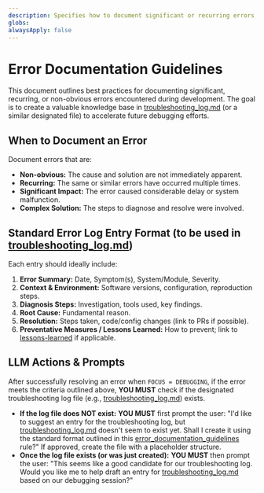 ```yaml
---
description: Specifies how to document significant or recurring errors, their diagnosis, and resolutions. AI prompts for updates and creation.
globs: 
alwaysApply: false
---
```


# Error Documentation Guidelines

This document outlines best practices for documenting significant, recurring, or non-obvious errors encountered during development. The goal is to create a valuable knowledge base in [troubleshooting_log.md](memory-bank/project/troubleshooting_log.md) (or a similar designated file) to accelerate future debugging efforts.

## When to Document an Error

Document errors that are:

- **Non-obvious:** The cause and solution are not immediately apparent.
- **Recurring:** The same or similar errors have occurred multiple times.
- **Significant Impact:** The error caused considerable delay or system malfunction.
- **Complex Solution:** The steps to diagnose and resolve were involved.

## Standard Error Log Entry Format (to be used in [troubleshooting_log.md](memory-bank/project/troubleshooting_log.md))

Each entry should ideally include:

1. **Error Summary:** Date, Symptom(s), System/Module, Severity.
2. **Context & Environment:** Software versions, configuration, reproduction steps.
3. **Diagnosis Steps:** Investigation, tools used, key findings.
4. **Root Cause:** Fundamental reason.
5. **Resolution:** Steps taken, code/config changes (link to PRs if possible).
6. **Preventative Measures / Lessons Learned:** How to prevent; link to [lessons-learned](rules/best-practices/lessons-learned.md) if applicable.

## LLM Actions & Prompts

After successfully resolving an error when `FOCUS = DEBUGGING`, if the error meets the criteria outlined above, **YOU MUST** check if the designated troubleshooting log file (e.g., [troubleshooting_log.md](memory-bank/project/troubleshooting_log.md)) exists.

- **If the log file does NOT exist:** **YOU MUST** first prompt the user: "I'd like to suggest an entry for the troubleshooting log, but [troubleshooting_log.md](memory-bank/project/troubleshooting_log.md) doesn't seem to exist yet. Shall I create it using the standard format outlined in this [error_documentation_guidelines](rules/best-practices/error-documentation-guidelines.md) rule?" If approved, create the file with a placeholder structure.
- **Once the log file exists (or was just created):** **YOU MUST** then prompt the user: "This seems like a good candidate for our troubleshooting log. Would you like me to help draft an entry for [troubleshooting_log.md](memory-bank/project/troubleshooting_log.md) based on our debugging session?"
